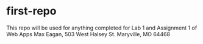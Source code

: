 # first-repo
This repo will be used for anything completed for Lab 1 and Assignment 1 of Web Apps
Max Eagan, 503 West Halsey St. Maryville, MO 64468
